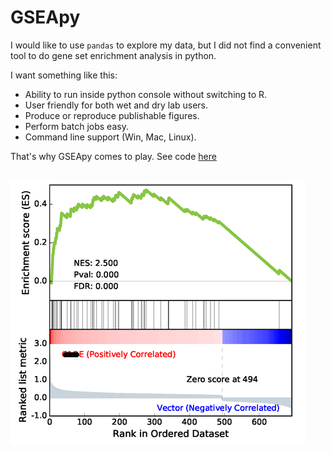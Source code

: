 # GSEApy




I would like to use `pandas` to explore my data, but I did not find a convenient tool to do gene set enrichment analysis in python. 

I want something like this:

* Ability to run inside python console without switching to R.
* User friendly for both wet and dry lab users.
* Produce or reproduce publishable figures.
* Perform batch jobs easy.
* Command line support (Win, Mac, Linux).

That's why GSEApy comes to play. See code [here](https://github.com/zqfang/GSEApy)

<br/><img src='/images/gseapy_OCT4_KD.png'>
